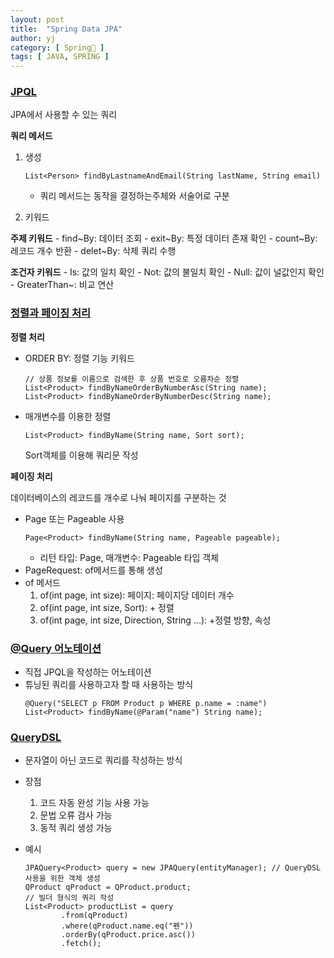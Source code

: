 ```yaml
---
layout: post
title:  "Spring Data JPA"
author: yj
category: [ Spring🌱 ]
tags: [ JAVA, SPRING ]
---
```


### <a href="#">JPQL</a>
JPA에서 사용할 수  있는 쿼리

**쿼리 메서드**

1. 생성
    ```
    List<Person> findByLastnameAndEmail(String lastName, String email)
    ```
    - 쿼리 메서드는 동작을 결정하는주체와 서술어로 구분

2. 키워드

**주제 키워드**
    - find~By: 데이터 조회 
    - exit~By: 특정 데이터 존재 확인
    - count~By: 레코드 개수 반환
    - delet~By: 삭제 쿼리 수행

**조건자 키워드**
    - Is: 값의 일치 확인
    - Not: 값의 불일치 확인
    - Null: 값이 널값인지 확인
    - GreaterThan~: 비교 연산

### <a href="#">정렬과 페이징 처리</a>

**정렬 처리**
- ORDER BY: 정렬 기능 키워드
    ```
    // 상품 정보를 이름으로 검색한 후 상품 번호로 오름차순 정렬
    List<Product> findByNameOrderByNumberAsc(String name);
    List<Product> findByNameOrderByNumberDesc(String name); 
    ```
- 매개변수를 이용한 정렬
    ```
    List<Product> findByName(String name, Sort sort);
    ```
    Sort객체를 이용해 쿼리문 작성

**페이징 처리**

데이터베이스의 레코드를 개수로 나눠 페이지를 구분하는 것
- Page 또는 Pageable 사용
    ```
    Page<Product> findByName(String name, Pageable pageable);
    ```
    - 리턴 타입: Page, 매개변수: Pageable 타입 객체
- PageRequest: of메서드를 통해 생성
- of 메서드
    1. of(int page, int size): 페이지: 페이지당 데이터 개수
    2. of(int page, int size, Sort): + 정렬
    3. of(int page, int size, Direction, String ...): +정렬 방향, 속성


### <a href="#">@Query 어노테이션</a>
- 직접 JPQL을 작성하는 어노테이션
- 튜닝된 쿼리를 사용하고자 할 때 사용하는 방식
    ```
    @Query("SELECT p FROM Product p WHERE p.name = :name")
    List<Product> findByName(@Param("name") String name);
    ```


### <a href="#">QueryDSL</a>
- 문자열이 아닌 코드로 쿼리를 작성하는 방식
- 장점
    1. 코드 자동 완성 기능 사용 가능
    2. 문법 오류 검사 가능
    3. 동적 쿼리 생성 가능

- 예시
    ```
    JPAQuery<Product> query = new JPAQuery(entityManager); // QueryDSL사용을 위한 객체 생성
    QProduct qProduct = QProduct.product;
    // 빌더 형식의 쿼리 작성
    List<Product> productList = query
            .from(qProduct)
            .where(qProduct.name.eq("펜"))
            .orderBy(qProduct.price.asc())
            .fetch();
    ```
